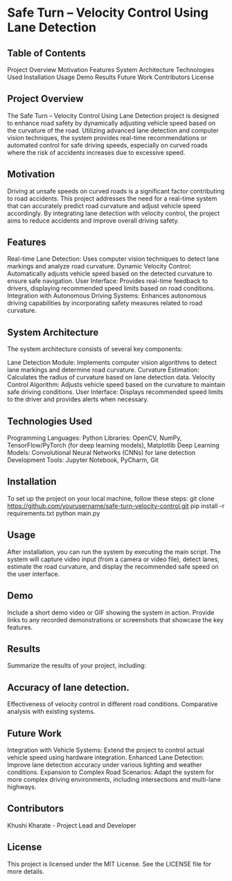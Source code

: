 # Safe Turn – Velocity Control Using Lane Detection

## Table of Contents
Project Overview
Motivation
Features
System Architecture
Technologies Used
Installation
Usage
Demo
Results
Future Work
Contributors
License

## Project Overview
The Safe Turn – Velocity Control Using Lane Detection project is designed to enhance road safety by dynamically adjusting vehicle speed based on the curvature of the road. Utilizing advanced lane detection and computer vision techniques, the system provides real-time recommendations or automated control for safe driving speeds, especially on curved roads where the risk of accidents increases due to excessive speed.

## Motivation
Driving at unsafe speeds on curved roads is a significant factor contributing to road accidents. This project addresses the need for a real-time system that can accurately predict road curvature and adjust vehicle speed accordingly. By integrating lane detection with velocity control, the project aims to reduce accidents and improve overall driving safety.

## Features
Real-time Lane Detection: Uses computer vision techniques to detect lane markings and analyze road curvature.
Dynamic Velocity Control: Automatically adjusts vehicle speed based on the detected curvature to ensure safe navigation.
User Interface: Provides real-time feedback to drivers, displaying recommended speed limits based on road conditions.
Integration with Autonomous Driving Systems: Enhances autonomous driving capabilities by incorporating safety measures related to road curvature.

## System Architecture
The system architecture consists of several key components:

Lane Detection Module: Implements computer vision algorithms to detect lane markings and determine road curvature.
Curvature Estimation: Calculates the radius of curvature based on lane detection data.
Velocity Control Algorithm: Adjusts vehicle speed based on the curvature to maintain safe driving conditions.
User Interface: Displays recommended speed limits to the driver and provides alerts when necessary.

## Technologies Used
Programming Languages: Python
Libraries: OpenCV, NumPy, TensorFlow/PyTorch (for deep learning models), Matplotlib
Deep Learning Models: Convolutional Neural Networks (CNNs) for lane detection
Development Tools: Jupyter Notebook, PyCharm, Git

## Installation
To set up the project on your local machine, follow these steps:
git clone https://github.com/yourusername/safe-turn-velocity-control.git
pip install -r requirements.txt
python main.py

## Usage
After installation, you can run the system by executing the main script. The system will capture video input (from a camera or video file), detect lanes, estimate the road curvature, and display the recommended safe speed on the user interface.

## Demo
Include a short demo video or GIF showing the system in action. Provide links to any recorded demonstrations or screenshots that showcase the key features.

## Results
Summarize the results of your project, including:

## Accuracy of lane detection.
Effectiveness of velocity control in different road conditions.
Comparative analysis with existing systems.

## Future Work
Integration with Vehicle Systems: Extend the project to control actual vehicle speed using hardware integration.
Enhanced Lane Detection: Improve lane detection accuracy under various lighting and weather conditions.
Expansion to Complex Road Scenarios: Adapt the system for more complex driving environments, including intersections and multi-lane highways.

## Contributors
Khushi Kharate - Project Lead and Developer

## License
This project is licensed under the MIT License. See the LICENSE file for more details.
